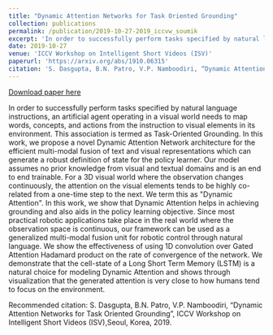 ```yaml
---
title: "Dynamic Attention Networks for Task Oriented Grounding"
collection: publications
permalink: /publication/2019-10-27-2019_iccvw_soumik
excerpt: 'In order to successfully perform tasks specified by natural language instructions, an artificial agent operating in a visual world needs to map words, concepts, and actions from the instruction to visual elements in its environment. This association is termed as Task-Oriented Grounding. In this work, we propose a novel Dynamic Attention Network architecture for the efficient multi-modal fusion of text and visual representations which can generate a robust definition of state for the policy learner. Our model assumes no prior knowledge from visual and textual domains and is an end to end trainable. For a 3D visual world where the observation changes continuously, the attention on the visual elements tends to be highly co-related from a one-time step to the next. We term this as &quot;Dynamic Attention&quot;. In this work, we show that Dynamic Attention helps in achieving grounding and also aids in the policy learning objective. Since most practical robotic applications take place in the real world where the observation space is continuous, our framework can be used as a generalized multi-modal fusion unit for robotic control through natural language. We show the effectiveness of using 1D convolution over Gated Attention Hadamard product on the rate of convergence of the network. We demonstrate that the cell-state of a Long Short Term Memory (LSTM) is a natural choice for modeling Dynamic Attention and shows through visualization that the generated attention is very close to how humans tend to focus on the environment.'
date: 2019-10-27
venue: 'ICCV Workshop on Intelligent Short Videos (ISV)'
paperurl: 'https://arxiv.org/abs/1910.06315'
citation: 'S. Dasgupta, B.N. Patro, V.P. Namboodiri, “Dynamic Attention Networks for Task Oriented Grounding”, ICCV Workshop on Intelligent Short Videos (ISV),Seoul, Korea, 2019.'
---
```


<a href='https://arxiv.org/abs/1910.06315'>Download paper here</a>

In order to successfully perform tasks specified by natural language instructions, an artificial agent operating in a visual world needs to map words, concepts, and actions from the instruction to visual elements in its environment. This association is termed as Task-Oriented Grounding. In this work, we propose a novel Dynamic Attention Network architecture for the efficient multi-modal fusion of text and visual representations which can generate a robust definition of state for the policy learner. Our model assumes no prior knowledge from visual and textual domains and is an end to end trainable. For a 3D visual world where the observation changes continuously, the attention on the visual elements tends to be highly co-related from a one-time step to the next. We term this as &quot;Dynamic Attention&quot;. In this work, we show that Dynamic Attention helps in achieving grounding and also aids in the policy learning objective. Since most practical robotic applications take place in the real world where the observation space is continuous, our framework can be used as a generalized multi-modal fusion unit for robotic control through natural language. We show the effectiveness of using 1D convolution over Gated Attention Hadamard product on the rate of convergence of the network. We demonstrate that the cell-state of a Long Short Term Memory (LSTM) is a natural choice for modeling Dynamic Attention and shows through visualization that the generated attention is very close to how humans tend to focus on the environment.

Recommended citation: S. Dasgupta, B.N. Patro, V.P. Namboodiri, “Dynamic Attention Networks for Task Oriented Grounding”, ICCV Workshop on Intelligent Short Videos (ISV),Seoul, Korea, 2019.